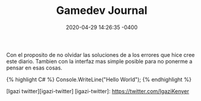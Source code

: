 ﻿---
layout: post
title:  "Gamedev Journal"
date:   2020-04-29 14:26:35 -0400
categories: gamedev
---
Con el proposito de no olvidar las soluciones de a los errores que hice cree este diario.
Tambien con la interfaz mas simple posible para no ponerme a pensar en esas cosas.


{% highlight C# %}
Console.WriteLine("Hello World");
{% endhighlight %}

[Igazi twitter][igazi-twitter]
[igazi-twitter]: https://twitter.com/IgaziKenyer
